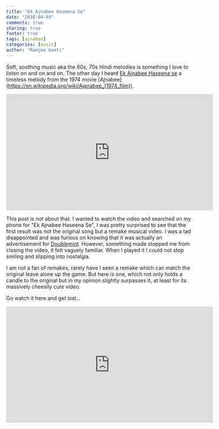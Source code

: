 ```yaml
---
title: "Ek Ajnabee Haseena Se"
date: "2018-04-03"
comments: true
sharing: true
footer: true
tags: [ajnabee]
categories: [music]
author: "Ramjee Ganti"
---
```

Soft, soothing music aka the 60s, 70s Hindi melodies is something I love to listen on and on and on. The other day I heard [Ek Ajnabee Haseena se](https://www.youtube.com/watch?v=LgKueB7fCzs) a timeless melody from the 1974 movie [Ajnabee] (https://en.wikipedia.org/wiki/Ajanabee_(1974_film)).

<iframe width="560" height="315" src="https://www.youtube.com/embed/LgKueB7fCzs" frameborder="0" allow="autoplay; encrypted-media" allowfullscreen></iframe>

This post is not about that. I wanted to watch the video and searched on my phone for "Ek Ajnabee Haseena Se", I was pretty surprised to see that the first result was not the original song but a remake musical video. I was a tad disappointed and was furious on knowing that it was actually an advertisement for [Doublemint](https://en.wikipedia.org/wiki/Doublemint). However, something made stopped me from closing the video, it felt vaguely familiar. When I played it I could not stop smiling and slipping into nostalgia.

I am not a fan of remakes, rarely have I seen a remake which can match the original leave alone up the game. But here is one, which not only holds a candle to the original but in my opinion slightly surpasses it, at least for its massively cheesily cute video.

Go watch it here and get lost...

<iframe width="560" height="315" src="https://www.youtube.com/embed/9UjlpUnT7QE" frameborder="0" allow="autoplay; encrypted-media" allowfullscreen></iframe>